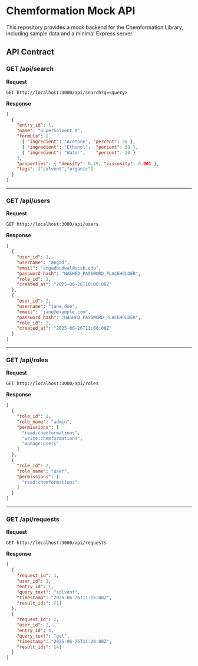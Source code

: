 # Chemformation Mock API

This repository provides a mock backend for the Chemformation Library, including sample data and a minimal Express server.

## API Contract

### GET /api/search

**Request**  
```http
GET http://localhost:3000/api/search?q=<query>
```

**Response**  
```json
[
  {
    "entry_id": 1,
    "name": "SuperSolvent X",
    "formula": [
      { "ingredient": "Acetone", "percent": 50 },
      { "ingredient": "Ethanol",  "percent": 30 },
      { "ingredient": "Water",    "percent": 20 }
    ],
    "properties": { "density": 0.79, "viscosity": 0.001 },
    "tags": ["solvent","organic"]
  }
]
```

---

### GET /api/users

**Request**  
```http
GET http://localhost:3000/api/users
```

**Response**  
```json
[
  {
    "user_id": 1,
    "username": "angad",
    "email": "angadbudwal@ucsb.edu",
    "password_hash": "HASHED_PASSWORD_PLACEHOLDER",
    "role_id": 1,
    "created_at": "2025-06-26T10:00:00Z"
  },
  {
    "user_id": 2,
    "username": "jane_doe",
    "email": "jane@example.com",
    "password_hash": "HASHED_PASSWORD_PLACEHOLDER",
    "role_id": 2,
    "created_at": "2025-06-26T11:00:00Z"
  }
]
```

---

### GET /api/roles

**Request**  
```http
GET http://localhost:3000/api/roles
```

**Response**  
```json
[
  {
    "role_id": 1,
    "role_name": "admin",
    "permissions": [
      "read:chemformations",
      "write:chemformations",
      "manage:users"
    ]
  },
  {
    "role_id": 2,
    "role_name": "user",
    "permissions": [
      "read:chemformations"
    ]
  }
]
```

---

### GET /api/requests

**Request**  
```http
GET http://localhost:3000/api/requests
```

**Response**  
```json
[
  {
    "request_id": 1,
    "user_id": 1,
    "entry_id": 1,
    "query_text": "solvent",
    "timestamp": "2025-06-26T11:15:00Z",
    "result_ids": [1]
  },
  {
    "request_id": 2,
    "user_id": 2,
    "entry_id": 4,
    "query_text": "gel",
    "timestamp": "2025-06-26T11:20:00Z",
    "result_ids": [4]
  }
]
```
